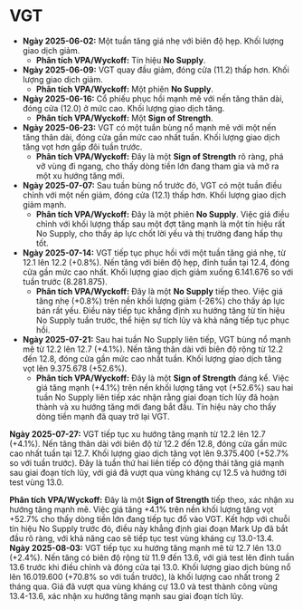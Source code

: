 # VGT

- **Ngày 2025-06-02:** Một tuần tăng giá nhẹ với biên độ hẹp. Khối lượng giao dịch giảm.
    - **Phân tích VPA/Wyckoff:** Tín hiệu **No Supply**.
- **Ngày 2025-06-09:** VGT quay đầu giảm, đóng cửa (11.2) thấp hơn. Khối lượng giao dịch giảm.
    - **Phân tích VPA/Wyckoff:** Một phiên **No Supply**.
- **Ngày 2025-06-16:** Cổ phiếu phục hồi mạnh mẽ với nến tăng thân dài, đóng cửa (12.0) ở mức cao. Khối lượng giao dịch tăng.
    - **Phân tích VPA/Wyckoff:** Một **Sign of Strength**.
- **Ngày 2025-06-23:** VGT có một tuần bùng nổ mạnh mẽ với một nến tăng thân dài, đóng cửa gần mức cao nhất tuần. Khối lượng giao dịch tăng vọt hơn gấp đôi tuần trước.
    - **Phân tích VPA/Wyckoff:** Đây là một **Sign of Strength** rõ ràng, phá vỡ vùng đi ngang, cho thấy dòng tiền lớn đang tham gia và mở ra một xu hướng tăng mới.
- **Ngày 2025-07-07:** Sau tuần bùng nổ trước đó, VGT có một tuần điều chỉnh với một nến giảm, đóng cửa (12.1) thấp hơn. Khối lượng giao dịch giảm mạnh.
    - **Phân tích VPA/Wyckoff:** Đây là một phiên **No Supply**. Việc giá điều chỉnh với khối lượng thấp sau một đợt tăng mạnh là một tín hiệu rất No Supply, cho thấy áp lực chốt lời yếu và thị trường đang hấp thụ tốt.
- **Ngày 2025-07-14:** VGT tiếp tục phục hồi với một tuần tăng giá nhẹ, từ 12.1 lên 12.2 (+0.8%). Nến tăng với biên độ hẹp, đỉnh tuần tại 12.4, đóng cửa gần mức cao nhất. Khối lượng giao dịch giảm xuống 6.141.676 so với tuần trước (8.281.875).
    - **Phân tích VPA/Wyckoff:** Đây là một **No Supply** tiếp theo. Việc giá tăng nhẹ (+0.8%) trên nền khối lượng giảm (-26%) cho thấy áp lực bán rất yếu. Điều này tiếp tục khẳng định xu hướng tăng từ tín hiệu No Supply tuần trước, thể hiện sự tích lũy và khả năng tiếp tục phục hồi.
- **Ngày 2025-07-21:** Sau hai tuần No Supply liên tiếp, VGT bùng nổ mạnh mẽ từ 12.2 lên 12.7 (+4.1%). Nến tăng thân dài với biên độ rộng từ 12.2 đến 12.8, đóng cửa gần mức cao nhất tuần. Khối lượng giao dịch tăng vọt lên 9.375.678 (+52.6%).
    - **Phân tích VPA/Wyckoff:** Đây là một **Sign of Strength** đáng kể. Việc giá tăng mạnh (+4.1%) trên nền khối lượng tăng vọt (+52.6%) sau hai tuần No Supply liên tiếp xác nhận rằng giai đoạn tích lũy đã hoàn thành và xu hướng tăng mới đang bắt đầu. Tín hiệu này cho thấy dòng tiền mạnh đã quay trở lại VGT.


**Ngày 2025-07-27:** VGT tiếp tục xu hướng tăng mạnh từ 12.2 lên 12.7 (+4.1%). Nến tăng thân dài với biên độ từ 12.2 đến 12.8, đóng cửa gần mức cao nhất tuần tại 12.7. Khối lượng giao dịch tăng vọt lên 9.375.400 (+52.7% so với tuần trước). Đây là tuần thứ hai liên tiếp có động thái tăng giá mạnh sau giai đoạn tích lũy, với giá đã vượt qua vùng kháng cự 12.5 và hướng tới test vùng 13.0.

**Phân tích VPA/Wyckoff:** Đây là một **Sign of Strength** tiếp theo, xác nhận xu hướng tăng mạnh mẽ. Việc giá tăng +4.1% trên nền khối lượng tăng vọt +52.7% cho thấy dòng tiền lớn đang tiếp tục đổ vào VGT. Kết hợp với chuỗi tín hiệu No Supply trước đó, điều này khẳng định giai đoạn Mark Up đã bắt đầu rõ ràng, với khả năng cao sẽ tiếp tục test vùng kháng cự 13.0-13.4.
**Ngày 2025-08-03:** VGT tiếp tục xu hướng tăng mạnh mẽ từ 12.7 lên 13.0 (+2.4%). Nến tăng có biên độ rộng từ 11.9 đến 13.6, với giá test lên đỉnh tuần 13.6 trước khi điều chỉnh và đóng cửa tại 13.0. Khối lượng giao dịch bùng nổ lên 16.019.600 (+70.8% so với tuần trước), là khối lượng cao nhất trong 2 tháng qua. Giá đã vượt qua vùng kháng cự 13.0 và test thành công vùng 13.4-13.6, xác nhận xu hướng tăng mạnh sau giai đoạn tích lũy.
